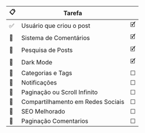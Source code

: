 
|📋 | Tarefa	|  |
|---|---------------------------|-------|
|✅ | Usuário que criou o post	| 🗹 |
|🚀 | Sistema de Comentários	| 🗹 |
|🚀 | Pesquisa de Posts	| 🗹 |
|🚀 | Dark Mode	| 🗹  |
|🚀 | Categorias e Tags	| ☐ |
|🚀 | Notificações	| ☐ |
|🚀 | Paginação ou Scroll Infinito	| ☐ |
|🚀 | Compartilhamento em Redes Sociais	| ☐ |
|🚀 | SEO Melhorado	| ☐ |
|🚀 | Paginação Comentarios	| ☐ |

